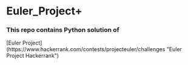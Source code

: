 <h1>Euler_Project+</h1>

 <h3>This repo contains Python solution of </h3>
 [Euler Project](https://www.hackerrank.com/contests/projecteuler/challenges "Euler Project Hackerrank")</h3>
